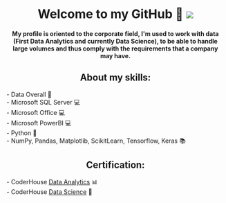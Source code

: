 <div align="center">
<h1 align="center">Welcome to my GitHub 👋
<img src="https://www.nextibs.com/wp-content/uploads/2021/12/seguridad-informatica-1024x439.jpeg">
<h4 align="center">My profile is oriented to the corporate field, I'm used to work with data (First Data Analytics and currently Data Science), to be able to handle large volumes and thus comply with the requirements that a company may have.

## About my skills:
<div align="left">
- Data Overall 📝
  <div align="left">
- Microsoft SQL Server 💻
<div align="left">
- Microsoft Office 💻
<div align="left">
- Microsoft PowerBI 💻
  <div align="left">
- Python 🐍
    <div align="left">
- NumPy, Pandas, Matplotlib, ScikitLearn, Tensorflow, Keras 📚

## <div align="center">Certification:
<div align="left">
- CoderHouse <a href="https://www.coderhouse.com/certificados/62f40d0901f1060024693bb2">Data Analytics</a> 📊
<div align="left">
- CoderHouse <a href="https://www.coderhouse.com/certificados/644792b6657cc00002ec2365">Data Science</a> 🧪
